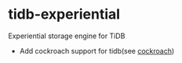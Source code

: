 # tidb-experiential
Experiential storage engine for TiDB 

* Add cockroach support for tidb(see [cockroach](./store/cockroach/README.md))
